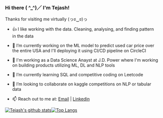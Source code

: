 ### Hi there ( ^_^)／  I'm Tejash!

Thanks for visiting me virtually (っಠ‿ಠ)っ

- 👍   I like working with the data. Cleaning, analysing, and finding pattern in the data

- 🔭   I’m currently working on the ML model to predict used car price over the entire USA and I'll deploying it using CI/CD pipeline on CircleCI

- 💼   I'm working as a Data Science Anayst at J.D. Power where I'm working on building products utilizing ML, DL and NLP tools

- 🌱   I’m currently learning SQL and competitive coding on Leetcode

- 👯   I’m looking to collaborate on kaggle competitions on NLP or tabular data 

- 📫   Reach out to me at: [Email](stejash15@gmail.com) | [Linkedin](https://www.linkedin.com/in/tejash-shah/)


[![Tejash's github stats](https://github-readme-stats.vercel.app/api?username=Tejash-Shah&count_private=true&show_icons=true&theme=radical)](https://github.com/Tejash-Shah/github-readme-stats)[![Top Langs](https://github-readme-stats.vercel.app/api/top-langs/?username=Tejash-Shah&layout=compact&theme=radical)](https://github.com/Tejash-Shah/github-readme-stats)
